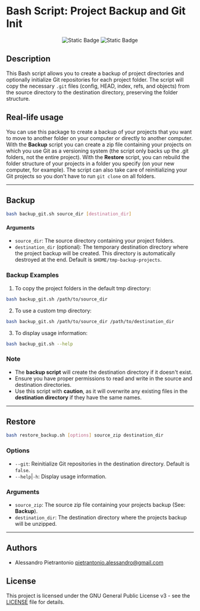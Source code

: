 # Bash Script: Project Backup and Git Init

<p align="center">
<img alt="Static Badge" src="https://img.shields.io/badge/license-GPL_v3-green">
<img alt="Static Badge" src="https://img.shields.io/badge/version-v0.0.1-blue">
</p>

## Description

This Bash script allows you to create a backup of project directories and optionally initialize Git repositories for each project folder. 
The script will copy the necessary `.git` files (config, HEAD, index, refs, and objects) from the source directory to the destination directory, preserving the folder structure.

## Real-life usage

You can use this package to create a backup of your projects that you want to move to another folder on your computer or directly to another computer.
With the **Backup** script you can create a zip file containing your projects on which you use Git as a versioning system (the script only backs up the .git folders, not the entire project).
With the **Restore** script, you can rebuild the folder structure of your projects in a folder you specify (on your new computer, for example). The script can also take care of reinitializing your Git projects so you don't have to run `git clone` on all folders.

---
## Backup

```bash
bash backup_git.sh source_dir [destination_dir]
```

#### Arguments

- `source_dir`: The source directory containing your project folders.
- `destination_dir` (optional): The temporary destination directory where the project backup will be created. This directory is automatically destroyed at the end. Default is `$HOME/tmp-backup-projects`.

### Backup Examples

1. To copy the project folders in the default tmp directory:

```bash
bash backup_git.sh /path/to/source_dir
```

2. To use a custom tmp directory:

```bash
bash backup_git.sh /path/to/source_dir /path/to/destination_dir
```

3. To display usage information:

```bash
bash backup_git.sh --help
```

### Note

- The **backup script** will create the destination directory if it doesn't exist.
- Ensure you have proper permissions to read and write in the source and destination directories.
- Use this script with **caution**, as it will overwrite any existing files in the **destination directory** if they have the same names.

---

## Restore

```bash
bash restore_backup.sh [options] source_zip destination_dir
```

### Options

- `--git`: Reinitialize Git repositories in the destination directory. Default is `false`.
- `--help`|`-h`: Display usage information.

### Arguments

- `source_zip`: The source zip file containing your projects backup (See: **Backup**).
- `destination_dir`: The destination directory where the projects backup will be unzipped.

---

## Authors

- Alessandro Pietrantonio <pietrantonio.alessandro@gmail.com>

## License

This project is licensed under the GNU General Public License v3 - see the [LICENSE](LICENSE) file for details.
